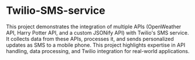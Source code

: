 # Twilio-SMS-service

This project demonstrates the integration of multiple APIs (OpenWeather API, Harry Potter API, and a custom JSONify API) with Twilio's SMS service. It collects data from these APIs, processes it, and sends personalized updates as SMS to a mobile phone. This project highlights expertise in API handling, data processing, and Twilio integration for real-world applications.

